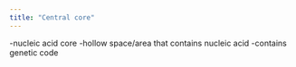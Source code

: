 ```yaml
---
title: "Central core"
---
```

-nucleic acid core
-hollow space/area that contains nucleic acid
-contains genetic code

